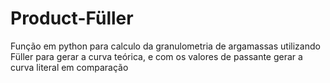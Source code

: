 # Product-Füller
Função em python para calculo da granulometria de argamassas utilizando Füller para gerar a curva teórica, e com os valores de passante gerar a curva literal em comparação
